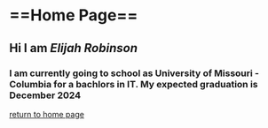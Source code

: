 # ==Home Page==

## Hi I am *Elijah Robinson*

### I am currently going to school as University of Missouri - Columbia for a bachlors in IT. My expected graduation is December 2024

[return to home page](./README.md)
